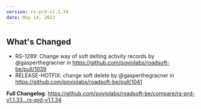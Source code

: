 ```yaml
---
version: rs-prd-v1.1.34
date: May 14, 2022
---
```


## What's Changed
* RS-1289: Change way of soft delting activity records by @gasperthegracner in https://github.com/poviolabs/roadsoft-be/pull/1039
* RELEASE-HOTFIX: change soft delete by @gasperthegracner in https://github.com/poviolabs/roadsoft-be/pull/1041


**Full Changelog**: https://github.com/poviolabs/roadsoft-be/compare/rs-prd-v1.1.33...rs-prd-v1.1.34